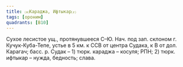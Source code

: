 ```yaml
---
title: ⒜Караджа, Ифтыкар⒵
tags: [ороним]
quadrants: [В10]
---
```


Сухое лесистое ущ., протянувшееся С–Ю. Нач. под зап. склоном г. Кучук-Куба-Тепе,
устье в 5 км. к ССВ от центра Судака, к В от дол. Карагач; басс. р. Судак – 1)
тюрк. караджа – косуля; РПН; 2) тюрк. ифтыкар – нужда, бедность; слава.
